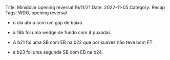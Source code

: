 Title: Minidólar opening reversal 16/11/21
Date: 2022-11-05
Category: Recap
Tags: WDO, opening reversal

* o dia abriu com um gap de baixa

* a 18b foi uma wedge de fundo com 4 puxadas

* A b21 foi uma SB com EB na b22 que por suavez não teve bom FT

* a b23 foi uma segunda SB com EB na b24.
